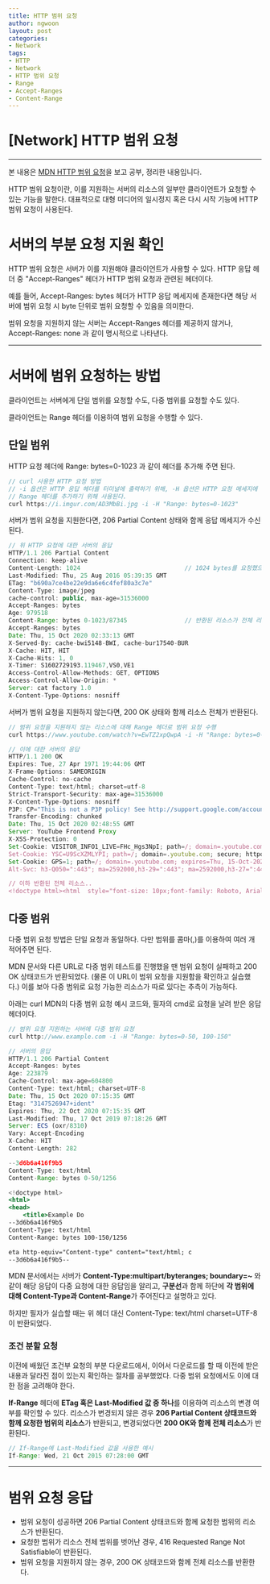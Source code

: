 ```yaml
---
title: HTTP 범위 요청
author: ngwoon
layout: post
categories:
- Network
tags:
- HTTP
- Network
- HTTP 범위 요청
- Range
- Accept-Ranges
- Content-Range
---
```


# [Network] HTTP 범위 요청
- - -

본 내용은 [MDN HTTP 범위 요청](https://developer.mozilla.org/ko/docs/Web/HTTP/Range_requests)을 보고 공부, 정리한 내용입니다.<br/>

HTTP 범위 요청이란, 이를 지원하는 서버의 리소스의 일부만 클라이언트가 요청할 수 있는 기능을 말한다. 대표적으로 대형 미디어의 일시정지 혹은 다시 시작 기능에 HTTP 범위 요청이 사용된다.

# 서버의 부분 요청 지원 확인

HTTP 범위 요청은 서버가 이를 지원해야 클라이언트가 사용할 수 있다. HTTP 응답 헤더 중 "Accept-Ranges" 헤더가 HTTP 범위 요청과 관련된 헤더이다.

예를 들어, Accept-Ranges: bytes 헤더가 HTTP 응답 메세지에 존재한다면 해당 서버에 범위 요청 시 byte 단위로 범위 요청할 수 있음을 의미한다.

범위 요청을 지원하지 않는 서버는 Accept-Ranges 헤더를 제공하지 않거나, Accept-Ranges: none 과 같이 명시적으로 나타낸다.

---

# 서버에 범위 요청하는 방법

클라이언트는 서버에게 단일 범위를 요청할 수도, 다중 범위를 요청할 수도 있다.

클라이언트는 Range 헤더를 이용하여 범위 요청을 수행할 수 있다.

## 단일 범위

HTTP 요청 헤더에 Range: bytes=0-1023 과 같이 헤더를 추가해 주면 된다.

```jsx
// curl 사용한 HTTP 요청 방법
// -i 옵션은 HTTP 응답 헤더를 터미널에 출력하기 위해, -H 옵션은 HTTP 요청 메세지에 
// Range 헤더를 추가하기 위해 사용된다.
curl https://i.imgur.com/AD3MbBi.jpg -i -H "Range: bytes=0-1023"
```

서버가 범위 요청을 지원한다면, 206 Partial Content 상태와 함께 응답 메세지가 수신된다.

```jsx
// 위 HTTP 요청에 대한 서버의 응답
HTTP/1.1 206 Partial Content
Connection: keep-alive
Content-Length: 1024                             // 1024 bytes를 요청했으므로 길이가 1024
Last-Modified: Thu, 25 Aug 2016 05:39:35 GMT
ETag: "b690a7ce4be22e9da6e6c4fef80a3c7e"
Content-Type: image/jpeg
cache-control: public, max-age=31536000
Accept-Ranges: bytes
Age: 979518
Content-Range: bytes 0-1023/87345                // 반환된 리소스가 전체 리소스 중 어느 Range에 속하는지 알려줌
Accept-Ranges: bytes
Date: Thu, 15 Oct 2020 02:33:13 GMT
X-Served-By: cache-bwi5148-BWI, cache-bur17540-BUR
X-Cache: HIT, HIT
X-Cache-Hits: 1, 0
X-Timer: S1602729193.119467,VS0,VE1
Access-Control-Allow-Methods: GET, OPTIONS
Access-Control-Allow-Origin: *
Server: cat factory 1.0
X-Content-Type-Options: nosniff
```

서버가 범위 요청을 지원하지 않는다면, 200 OK 상태와 함께 리소스 전체가 반환된다.

```jsx
// 범위 요청을 지원하지 않는 리소스에 대해 Range 헤더로 범위 요청 수행
curl https://www.youtube.com/watch?v=EwTZ2xpQwpA -i -H "Range: bytes=0-1023"

// 이에 대한 서버의 응답
HTTP/1.1 200 OK
Expires: Tue, 27 Apr 1971 19:44:06 GMT
X-Frame-Options: SAMEORIGIN
Cache-Control: no-cache
Content-Type: text/html; charset=utf-8
Strict-Transport-Security: max-age=31536000
X-Content-Type-Options: nosniff
P3P: CP="This is not a P3P policy! See http://support.google.com/accounts/answer/151657?hl=ko for more info."
Transfer-Encoding: chunked
Date: Thu, 15 Oct 2020 02:48:55 GMT
Server: YouTube Frontend Proxy
X-XSS-Protection: 0
Set-Cookie: VISITOR_INFO1_LIVE=FHc_Hgs3NpI; path=/; domain=.youtube.com; secure; expires=Tue, 13-Apr-2021 02:48:55 GMT; httponly; samesite=None
Set-Cookie: YSC=U9ScXZMLYPI; path=/; domain=.youtube.com; secure; httponly; samesite=None
Set-Cookie: GPS=1; path=/; domain=.youtube.com; expires=Thu, 15-Oct-2020 03:18:55 GMT
Alt-Svc: h3-Q050=":443"; ma=2592000,h3-29=":443"; ma=2592000,h3-27=":443"; ma=2592000,h3-T051=":443"; ma=2592000,h3-T050=":443"; ma=2592000,h3-Q046=":443"; ma=2592000,h3-Q043=":443"; ma=2592000,quic=":443"; ma=2592000; v="46,43"

// 이하 반환된 전체 리소스..
<!doctype html><html  style="font-size: 10px;font-family: Roboto, Arial, sans-serif;" lang="ko-KR" dir="ltr" gl="KR"><head><meta
```

## 다중 범위

다중 범위 요청 방법은 단일 요청과 동일하다. 다만 범위를 콤마(,)를 이용하여 여러 개 적어주면 된다.

MDN 문서와 다른 URL로 다중 범위 테스트를 진행했을 땐 범위 요청이 실패하고 200 OK 상태코드가 반환되었다. (물론 이 URL이 범위 요청을 지원함을 확인하고 실습했다.) 이를 보아 다중 범위로 요청 가능한 리소스가 따로 있다는 추측이 가능하다.

아래는 curl MDN의 다중 범위 요청 예시 코드와, 필자의 cmd로 요청을 날려 받은 응답 헤더이다.

```jsx
// 범위 요청 지원하는 서버에 다중 범위 요청
curl http://www.example.com -i -H "Range: bytes=0-50, 100-150"

// 서버의 응답
HTTP/1.1 206 Partial Content
Accept-Ranges: bytes
Age: 223879
Cache-Control: max-age=604800
Content-Type: text/html; charset=UTF-8
Date: Thu, 15 Oct 2020 07:15:35 GMT
Etag: "3147526947+ident"
Expires: Thu, 22 Oct 2020 07:15:35 GMT
Last-Modified: Thu, 17 Oct 2019 07:18:26 GMT
Server: ECS (oxr/8310)
Vary: Accept-Encoding
X-Cache: HIT
Content-Length: 282

--3d6b6a416f9b5
Content-Type: text/html
Content-Range: bytes 0-50/1256

<!doctype html>
<html>
<head>
    <title>Example Do
--3d6b6a416f9b5
Content-Type: text/html
Content-Range: bytes 100-150/1256

eta http-equiv="Content-type" content="text/html; c
--3d6b6a416f9b5--
```

MDN 문서에서는 서버가 **Content-Type:multipart/byteranges; boundary=~** 와 같이 해당 응답이 다중 요청에 대한 응답임을 알리고, **구분선**과 함께 하단에 **각 범위에 대해 Content-Type과 Content-Range**가 주어진다고 설명하고 있다. 

하지만 필자가 실습할 때는 위 헤더 대신 Content-Type: text/html charset=UTF-8 이 반환되었다. 

### 조건 분할 요청

이전에 배웠던 조건부 요청의 부분 다운로드에서, 이어서 다운로드를 할 때 이전에 받은 내용과 달라진 점이 있는지 확인하는 절차를 공부했었다. 다중 범위 요청에서도 이에 대한 점을 고려해야 한다.

**If-Range** 헤더에 **ETag 혹은 Last-Modified 값 중 하나**를 이용하여 리소스의 변경 여부를 확인할 수 있다. 리소스가 변경되지 않은 경우 **206 Partial Content 상태코드와 함께 요청한 범위의 리소스**가 반환되고, 변경되었다면 **200 OK와 함께 전체 리소스**가 반환된다.

```jsx
// If-Range에 Last-Modified 값을 사용한 예시
If-Range: Wed, 21 Oct 2015 07:28:00 GMT
```

---

# 범위 요청 응답

- 범위 요청이 성공하면 206 Partial Content 상태코드와 함께 요청한 범위의 리소스가 반환된다.
- 요청한 범위가 리소스 전체 범위를 벗어난 경우, 416 Requested Range Not Satisfiable이 반환된다.
- 범위 요청을 지원하지 않는 경우, 200 OK 상태코드와 함께 전체 리소스를 반환한다.